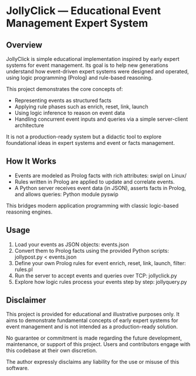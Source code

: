 # JollyClick — Educational Event Management Expert System

## Overview

JollyClick is simple educational implementation inspired by early expert systems for event management. Its goal is to help new generations understand how event-driven expert systems were designed and operated, using logic programming (Prolog) and rule-based reasoning.

This project demonstrates the core concepts of:

- Representing events as structured facts  
- Applying rule phases such as enrich, reset, link, launch
- Using logic inference to reason on event data  
- Handling concurrent event inputs and queries via a simple server-client architecture  

It is not a production-ready system but a didactic tool to explore foundational ideas in expert systems and event or facts management.

## How It Works
  
- Events are modeled as Prolog facts with rich attributes: swipl on Linux/
- Rules written in Prolog are applied to update and correlate events.  
- A Python server receives event data (in JSON), asserts facts in Prolog, and allows queries: Python module pyswip  

This bridges modern application programming with classic logic-based reasoning engines.

## Usage

1. Load your events as JSON objects:   events.json
2. Convert them to Prolog facts using the provided Python scripts:   jollypost.py < events.json  
3. Define your own Prolog rules for event enrich, reset, link, launch, filter:   rules.pl
4. Run the server to accept events and queries over TCP:   jollyclick.py
5. Explore how logic rules process your events step by step:   jollyquery.py

## Disclaimer

This project is provided for educational and illustrative purposes only. It aims to demonstrate fundamental concepts of early expert systems for event management and is not intended as a production-ready solution.

No guarantee or commitment is made regarding the future development, maintenance, or support of this project. Users and contributors engage with this codebase at their own discretion.

The author expressly disclaims any liability for the use or misuse of this software.

